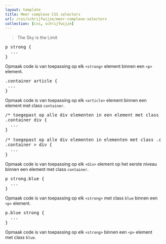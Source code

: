 ```yaml
---
layout: template
title: Meer complexe CSS selectors
url: /css/schrijfwijze/meer-complexe-selectors
collection: [css, schrijfwijze]
---
```

					
<blockquote><p>The Sky is the Limit</p></blockquote>



<pre data-enlighter-theme="beyond" data-enlighter-language="css">
p strong {
  ...
}
</pre> 



<p>Opmaak code is van toepassing op elk <code>&lt;strong&gt;</code> element binnen een <code>&lt;p&gt;</code> element.</p>



<pre data-enlighter-theme="beyond" data-enlighter-language="css">
.container article {
 ... 
}
</pre>



<p>Opmaak code is van toepassing op elk <code>&lt;article&gt;</code> element binnen een  element met class <code>container</code>.</p>



<pre data-enlighter-theme="beyond" data-enlighter-language="css">
/* toegepast op alle div elementen in een element met class .container */
.container div {
  ...
}

/* toegepast op alle div elementen in elementen met class .container op het eerste niveau */
.container &gt; div {
  ...
}
</pre>



<p>Opmaak code is van toepassing op elk <code>&lt;div&gt;</code> element op het eerste niveau binnen een  element met class <code>container</code>.</p>



<pre data-enlighter-theme="beyond" data-enlighter-language="css">
p strong.blue {
  ...
}
</pre>



<p>Opmaak code is van toepassing op elk <code>&lt;strong&gt;</code> met class <code>blue</code> binnen een <code>&lt;p&gt;</code> element.</p>



<pre data-enlighter-theme="beyond" data-enlighter-language="css">
p.blue strong {
  ...
}
</pre>



<p>Opmaak code is van toepassing op elk <code>&lt;strong&gt;</code> binnen een <code>&lt;p&gt;</code> element met class <code>blue</code>.</p>